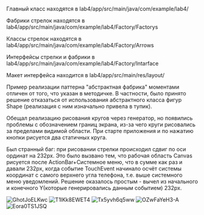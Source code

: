 Главный класс находятся в lab4/app/src/main/java/com/example/lab4/

Фабрики стрелок находятся в lab4/app/src/main/java/com/example/lab4/Factory/Factorys

Классы стрелок находятся в lab4/app/src/main/java/com/example/lab4/Factory/Arrows

Интерфейсы стрелки и фабрики в lab4/app/src/main/java/com/example/lab4/Factory/Intarface

Макет интерфейса находится в lab4/app/src/main/res/layout/

Пример реализации паттерна "абстрактная фабрика" моментами отличен от того, что указан в методичке. В частности, было принято решение отказаться от использования
абстрактного класса фигур Shape (реализация с ним изначально привела в тупик). 

Обещал реализацию рисования кругов через генератор, но появились проблемы с обозначением границ экрана, из-за чего круги рисовались за пределами видимой области. 
При старте приложения и по нажатию кнопки рисуется два статичных круга.

Был странный баг: при рисовании стрелки происходил сдвиг по оси ординат на 232px. Это было вызвано тем, что рабочая область Canvas рисуется после ActionBar+Системное меню, что в сумме как раз и давали 232px, когда событие TouchEvent начинало осчёт системы координат с самого верхнего угла телефона, т.е. выше системного меню уведомлений. Решение оказалось простым - вычел из начального и конечного Y(которые генерировались данным событием) 232px.


![GhotJoELKwc](https://user-images.githubusercontent.com/75545890/142238629-045ad94d-d694-43d0-9f23-c9ae67c0e879.jpg)
![T1lKk8EWET4](https://user-images.githubusercontent.com/75545890/142238641-6b86563f-b973-4582-96b5-c5b43d714c7e.jpg)
![Tx5yvh6q5ww](https://user-images.githubusercontent.com/75545890/142238648-b289bb69-6377-478b-9020-63610112b775.jpg)
![OZwFaYeH3-A](https://user-images.githubusercontent.com/75545890/142238655-c122e728-5b91-41c3-ad10-80d2572c1e46.jpg)
![Eora0TS1JSQ](https://user-images.githubusercontent.com/75545890/142238662-253ca631-2945-408d-b779-d8ed8b592126.jpg)
